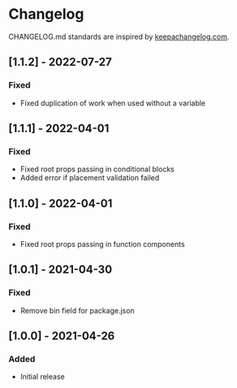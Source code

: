 # Changelog

CHANGELOG.md standards are inspired by [keepachangelog.com](https://keepachangelog.com/en/1.0.0/).

## [1.1.2] - 2022-07-27

### Fixed

- Fixed duplication of work when used without a variable

## [1.1.1] - 2022-04-01

### Fixed

- Fixed root props passing in conditional blocks
- Added error if placement validation failed

## [1.1.0] - 2022-04-01

### Fixed

- Fixed root props passing in function components

## [1.0.1] - 2021-04-30

### Fixed

- Remove bin field for package.json

## [1.0.0] - 2021-04-26

### Added

- Initial release
